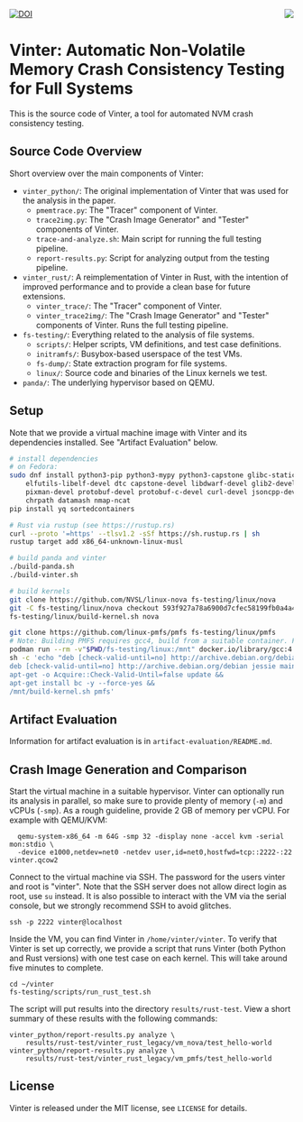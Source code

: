[![DOI](https://zenodo.org/badge/DOI/10.5281/zenodo.6544868.svg)](https://doi.org/10.5281/zenodo.6544868)
<img src="misc/vinter_logo.svg" align="right">

# Vinter: Automatic Non-Volatile Memory Crash Consistency Testing for Full Systems

This is the source code of Vinter, a tool for automated NVM crash consistency testing.

## Source Code Overview

Short overview over the main components of Vinter:

* `vinter_python/`: The original implementation of Vinter that was used for the
  analysis in the paper.
  * `pmemtrace.py`: The "Tracer" component of Vinter.
  * `trace2img.py`: The "Crash Image Generator" and "Tester" components of Vinter.
  * `trace-and-analyze.sh`: Main script for running the full testing pipeline.
  * `report-results.py`: Script for analyzing output from the testing pipeline.
* `vinter_rust/`: A reimplementation of Vinter in Rust, with the intention of
  improved performance and to provide a clean base for future extensions.
  * `vinter_trace/`: The "Tracer" component of Vinter.
  * `vinter_trace2img/`: The "Crash Image Generator" and "Tester" components
    of Vinter. Runs the full testing pipeline.
* `fs-testing/`: Everything related to the analysis of file systems.
  * `scripts/`: Helper scripts, VM definitions, and test case definitions.
  * `initramfs/`: Busybox-based userspace of the test VMs.
  * `fs-dump/`: State extraction program for file systems.
  * `linux/`: Source code and binaries of the Linux kernels we test.
* `panda/`: The underlying hypervisor based on QEMU.

## Setup

Note that we provide a virtual machine image with Vinter and its dependencies
installed. See "Artifact Evaluation" below.

```sh
# install dependencies
# on Fedora:
sudo dnf install python3-pip python3-mypy python3-capstone glibc-static \
	elfutils-libelf-devel dtc capstone-devel libdwarf-devel glib2-devel \
	pixman-devel protobuf-devel protobuf-c-devel curl-devel jsoncpp-devel \
	chrpath datamash nmap-ncat
pip install yq sortedcontainers

# Rust via rustup (see https://rustup.rs)
curl --proto '=https' --tlsv1.2 -sSf https://sh.rustup.rs | sh
rustup target add x86_64-unknown-linux-musl

# build panda and vinter
./build-panda.sh
./build-vinter.sh

# build kernels
git clone https://github.com/NVSL/linux-nova fs-testing/linux/nova
git -C fs-testing/linux/nova checkout 593f927a78a6900d7cfec58199fb0a4a4fd1d646
fs-testing/linux/build-kernel.sh nova

git clone https://github.com/linux-pmfs/pmfs fs-testing/linux/pmfs
# Note: Building PMFS requires gcc4, build from a suitable container. For example:
podman run --rm -v"$PWD/fs-testing/linux:/mnt" docker.io/library/gcc:4 \
sh -c 'echo "deb [check-valid-until=no] http://archive.debian.org/debian jessie-backports main\n
deb [check-valid-until=no] http://archive.debian.org/debian jessie main" > /etc/apt/sources.list &&
apt-get -o Acquire::Check-Valid-Until=false update &&
apt-get install bc -y --force-yes && 
/mnt/build-kernel.sh pmfs'
```

## Artifact Evaluation

Information for artifact evaluation is in `artifact-evaluation/README.md`.

## Crash Image Generation and Comparison

Start the virtual machine in a suitable hypervisor. Vinter can optionally run
its analysis in parallel, so make sure to provide plenty of memory (`-m`) and
vCPUs (`-smp`). As a rough guideline, provide 2 GB of memory per vCPU. For
example with QEMU/KVM:
```
  qemu-system-x86_64 -m 64G -smp 32 -display none -accel kvm -serial mon:stdio \
  -device e1000,netdev=net0 -netdev user,id=net0,hostfwd=tcp::2222-:22 vinter.qcow2
```

Connect to the virtual machine via SSH. The password for the users vinter and
root is "vinter". Note that the SSH server does not allow direct login as root,
use `su` instead. It is also possible to interact with the VM via the serial
console, but we strongly recommend SSH to avoid glitches.
```
ssh -p 2222 vinter@localhost
```

Inside the VM, you can find Vinter in `/home/vinter/vinter`. To verify that
Vinter is set up correctly, we provide a script that runs Vinter (both Python
and Rust versions) with one test case on each kernel. This will take around
five minutes to complete.
```
cd ~/vinter
fs-testing/scripts/run_rust_test.sh
```

The script will put results into the directory `results/rust-test`. View
a short summary of these results with the following commands:
```
vinter_python/report-results.py analyze \
    results/rust-test/vinter_rust_legacy/vm_nova/test_hello-world
vinter_python/report-results.py analyze \
    results/rust-test/vinter_rust_legacy/vm_pmfs/test_hello-world
```

## License

Vinter is released under the MIT license, see `LICENSE` for details.
